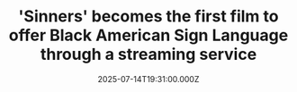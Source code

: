 ---
title: "'Sinners' becomes the first film to offer Black American Sign Language through a streaming service"
date: 2025-07-14T19:31:00.000Z
category: Human Kindness
externalLink: "https://www.goodgoodgood.co/articles/sinners-hbo-watch-black-american-sign-language"
image: ""
excerpt: "The 1930s southern horror “Sinners” was a box office hit. Now it’s making headlines again as it celebrates a milestone in Deaf inclusion.…"
---